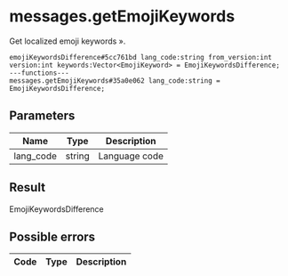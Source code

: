 # messages.getEmojiKeywords
Get localized emoji keywords ».

```
emojiKeywordsDifference#5cc761bd lang_code:string from_version:int version:int keywords:Vector<EmojiKeyword> = EmojiKeywordsDifference;
---functions---
messages.getEmojiKeywords#35a0e062 lang_code:string = EmojiKeywordsDifference;
```

## Parameters
| Name | Type | Description |
| ---- | :----: | ----------- |
| lang_code | string | Language code |


## Result
EmojiKeywordsDifference

## Possible errors
| Code | Type | Description |
| ---- | :----: | ----------- |

